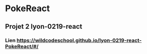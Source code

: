 # PokeReact

## Projet 2 lyon-0219-react

### Lien https://wildcodeschool.github.io/lyon-0219-react-PokeReact/#/ 
